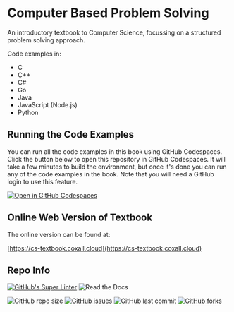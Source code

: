# Computer Based Problem Solving

An introductory textbook to Computer Science, focussing on a structured problem solving approach. 

Code examples in:
- C
- C++
- C#
- Go
- Java
- JavaScript (Node.js)
- Python

## Running the Code Examples

You can run all the code examples in this book using GitHub Codespaces. Click the button below to open this repository in GitHub Codespaces. It will take a few minutes to build the environment, but once it's done you can run any of the code examples in the book. Note that you will need a GitHub login to use this feature.

[![Open in GitHub Codespaces](https://github.com/codespaces/badge.svg)](https://github.com/codespaces/new?hide_repo_select=true&ref=main&repo=191458088)

## Online Web Version of Textbook

The online version can be found at:

[https://cs-textbook.coxall.cloud](https://cs-textbook.coxall.cloud)

## Repo Info

[![GitHub's Super Linter](https://github.com/Mr-Coxall/Computer-Based-Problem-Solving/workflows/Super%20Linter/badge.svg)](https://github.com/Mr-Coxall/Computer-Based-Problem-Solving/actions)
![Read the Docs](https://img.shields.io/readthedocs/computer-based-problem-solving.svg)

![GitHub repo size](https://img.shields.io/github/repo-size/mr-coxall/Computer-Based-Problem-Solving.svg)
[![GitHub issues](https://img.shields.io/github/issues/mr-coxall/Computer-Based-Problem-Solving.svg)](https://github.com/Mr-Coxall/Computer-Based-Problem-Solving/issues)
![GitHub last commit](https://img.shields.io/github/last-commit/mr-coxall/Computer-Based-Problem-Solving.svg)
[![GitHub forks](https://img.shields.io/github/forks/mr-coxall/Computer-Based-Problem-Solving.svg?style=social)](https://github.com/Mr-Coxall/Computer-Based-Problem-Solving/network/members)
